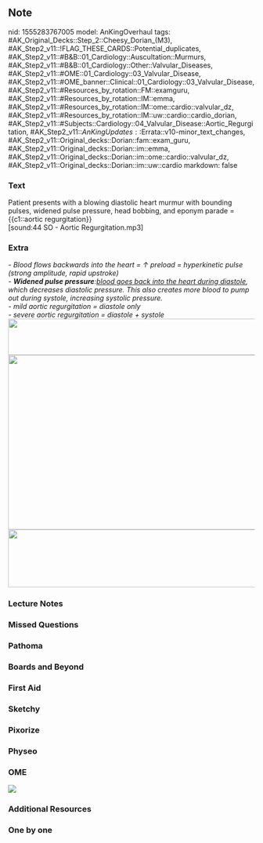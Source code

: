 ## Note
nid: 1555283767005
model: AnKingOverhaul
tags: #AK_Original_Decks::Step_2::Cheesy_Dorian_(M3), #AK_Step2_v11::!FLAG_THESE_CARDS::Potential_duplicates, #AK_Step2_v11::#B&B::01_Cardiology::Auscultation::Murmurs, #AK_Step2_v11::#B&B::01_Cardiology::Other::Valvular_Diseases, #AK_Step2_v11::#OME::01_Cardiology::03_Valvular_Disease, #AK_Step2_v11::#OME_banner::Clinical::01_Cardiology::03_Valvular_Disease, #AK_Step2_v11::#Resources_by_rotation::FM::examguru, #AK_Step2_v11::#Resources_by_rotation::IM::emma, #AK_Step2_v11::#Resources_by_rotation::IM::ome::cardio::valvular_dz, #AK_Step2_v11::#Resources_by_rotation::IM::uw::cardio::cardio_dorian, #AK_Step2_v11::#Subjects::Cardiology::04_Valvular_Disease::Aortic_Regurgitation, #AK_Step2_v11::$AnKingUpdates::$Errata::v10-minor_text_changes, #AK_Step2_v11::Original_decks::Dorian::fam::exam_guru, #AK_Step2_v11::Original_decks::Dorian::im::emma, #AK_Step2_v11::Original_decks::Dorian::im::ome::cardio::valvular_dz, #AK_Step2_v11::Original_decks::Dorian::im::uw::cardio
markdown: false

### Text
<div>
  Patient presents with a blowing diastolic heart murmur with
  bounding pulses, widened pulse pressure, head bobbing, and eponym
  parade = {{c1::aortic regurgitation}}
</div>
<div>
  [sound:44 SO - Aortic Regurgitation.mp3]
</div>

### Extra
<div>
  <i>- Blood flows backwards into the heart = ↑ preload =
  hyperkinetic pulse (strong amplitude, rapid upstroke)</i>
</div>
<div>
  <div>
    <div>
      <i>- <b>Widened pulse pressure</b>:<u>blood goes back into
      the heart during diastole</u>, which decreases diastolic
      pressure. This also creates more blood to pump out during
      systole, increasing systolic pressure.</i>
    </div>
  </div>
</div>
<div>
  <div>
    <i>- mild aortic regurgitation = diastole only</i>
  </div>
  <div>
    <i>- severe aortic regurgitation = diastole + systole</i>
  </div>
</div>
<div>
  <div><img class="" src="paste-3325975429382145.jpg" style=
  "height: 74px; width: 529px;"></div><i><img src=
  "paste-1335734829056001.jpg" class="" style=
  "height: 356px; width: 529px;"></i>
</div>
<div><img class="" src="paste-3822057036972033.jpg" style=
"height: 118px; width: 529px;"></div>

### Lecture Notes


### Missed Questions


### Pathoma


### Boards and Beyond


### First Aid


### Sketchy


### Pixorize


### Physeo


### OME
<div class="ome-widget">
  <a href=
  "https://onlinemeded.org/spa/cardiology/valvular-disease/acquire?ref=anki">
  <img src="_OME_AnkiFlashcards_Lesson_1.png"></a>
</div>

### Additional Resources


### One by one

